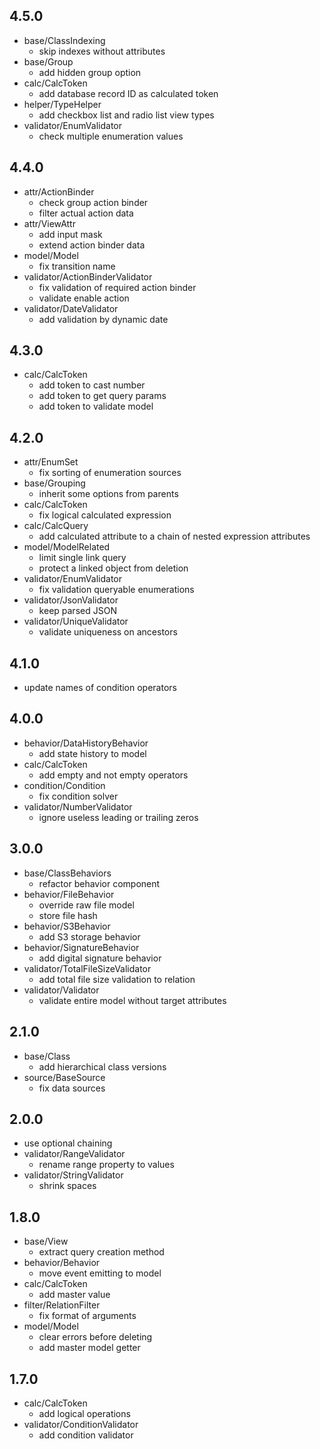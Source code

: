 ## 4.5.0

* base/ClassIndexing
    - skip indexes without attributes
* base/Group
    - add hidden group option
* calc/CalcToken
    - add database record ID as calculated token
* helper/TypeHelper    
    - add checkbox list and radio list view types
* validator/EnumValidator
    - check multiple enumeration values    

## 4.4.0

* attr/ActionBinder
    - check group action binder
    - filter actual action data
* attr/ViewAttr
    - add input mask
    - extend action binder data
* model/Model
    - fix transition name    
* validator/ActionBinderValidator
    - fix validation of required action binder
    - validate enable action        
* validator/DateValidator
    - add validation by dynamic date

## 4.3.0

* calc/CalcToken
    * add token to cast number
    * add token to get query params
    * add token to validate model

## 4.2.0

* attr/EnumSet
    - fix sorting of enumeration sources
* base/Grouping
    - inherit some options from parents
* calc/CalcToken
    - fix logical calculated expression
* calc/CalcQuery
    - add calculated attribute to a chain of nested expression attributes
* model/ModelRelated
    - limit single link query
    - protect a linked object from deletion
* validator/EnumValidator
    - fix validation queryable enumerations
* validator/JsonValidator
    - keep parsed JSON
* validator/UniqueValidator
    - validate uniqueness on ancestors

## 4.1.0

* update names of condition operators

## 4.0.0

* behavior/DataHistoryBehavior
    - add state history to model
* calc/CalcToken
    - add empty and not empty operators
* condition/Condition
    - fix condition solver
* validator/NumberValidator
    - ignore useless leading or trailing zeros

## 3.0.0

* base/ClassBehaviors
    - refactor behavior component
* behavior/FileBehavior
    - override raw file model
    - store file hash
* behavior/S3Behavior
    - add S3 storage behavior
* behavior/SignatureBehavior
    - add digital signature behavior
* validator/TotalFileSizeValidator
    - add total file size validation to relation
* validator/Validator
    - validate entire model without target attributes

## 2.1.0

* base/Class
    - add hierarchical class versions
* source/BaseSource
    - fix data sources

## 2.0.0

* use optional chaining
* validator/RangeValidator
    - rename range property to values
* validator/StringValidator
    - shrink spaces

## 1.8.0

* base/View
    - extract query creation method
* behavior/Behavior
    - move event emitting to model
* calc/CalcToken
    - add master value
* filter/RelationFilter
    - fix format of arguments
* model/Model
    - clear errors before deleting
    - add master model getter

## 1.7.0

* calc/CalcToken
    - add logical operations
* validator/ConditionValidator
    - add condition validator